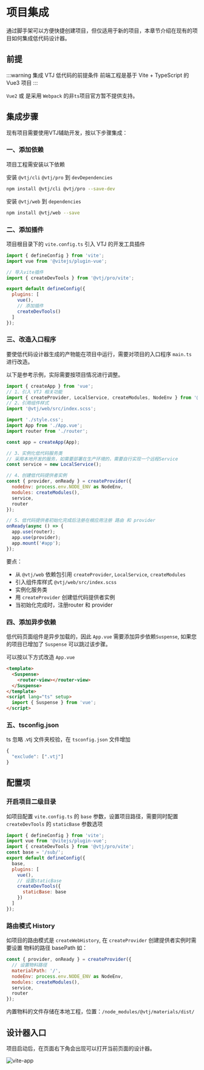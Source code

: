 # 项目集成

通过脚手架可以方便快捷创建项目，但仅适用于新的项目，本章节介绍在现有的项目如何集成低代码设计器。

## 前提

:::warning 集成 VTJ 低代码的前提条件
前端工程是基于 Vite + TypeScript 的 Vue3 项目
:::

`Vue2` 或 是采用 `Webpack` 的非`ts`项目官方暂不提供支持。

## 集成步骤

现有项目需要使用VTJ辅助开发，按以下步骤集成：

### 一、添加依赖

项目工程需安装以下依赖

安装 `@vtj/cli` `@vtj/pro` 到 `devDependencies`

```sh
npm install @vtj/cli @vtj/pro --save-dev
```

安装 `@vtj/web` 到 `dependencies`

```sh
npm install @vtj/web --save
```

### 二、添加插件

项目根目录下的 `vite.config.ts` 引入 VTJ 的开发工具插件

```js
import { defineConfig } from 'vite';
import vue from '@vitejs/plugin-vue';

// 导入vite插件
import { createDevTools } from '@vtj/pro/vite';

export default defineConfig({
  plugins: [
    vue(),
    // 添加插件
    createDevTools()
  ]
});
```

### 三、改造入口程序

要使低代码设计器生成的产物能在项目中运行，需要对项目的入口程序 `main.ts` 进行改造。

以下是参考示例，实际需要按项目情况进行调整。

```js
import { createApp } from 'vue';
// 1、引入 VTJ 相关功能
import { createProvider, LocalService, createModules, NodeEnv } from '@vtj/web';
// 2、引用组件样式
import '@vtj/web/src/index.scss';

import './style.css';
import App from './App.vue';
import router from './router';

const app = createApp(App);

// 3、实例化低代码服务类
// 采用本地开发的服务，如需要部署在生产环境的，需要自行实现一个远程Service
const service = new LocalService();

// 4、创建低代码提供者实例
const { provider, onReady } = createProvider({
  nodeEnv: process.env.NODE_ENV as NodeEnv,
  modules: createModules(),
  service,
  router
});

// 5、低代码提供者初始化完成后注册在根应用注册 路由 和 provider
onReady(async () => {
  app.use(router);
  app.use(provider);
  app.mount('#app');
});

```

要点：

- 从 `@vtj/web` 依赖包引用 `createProvider`, `LocalService`, `createModules`
- 引入组件库样式 `@vtj/web/src/index.scss`
- 实例化服务类
- 用 `createProvider` 创建低代码提供者实例
- 当初始化完成时，注册router 和 provider

### 四、添加异步依赖

低代码页面组件是异步加载的，因此 `App.vue` 需要添加异步依赖`Suspense`, 如果您的项目已增加了 `Suspense` 可以跳过该步骤。

可以按以下方式改造 `App.vue`

```html
<template>
  <Suspense>
    <router-view></router-view>
  </Suspense>
</template>
<script lang="ts" setup>
  import { Suspense } from 'vue';
</script>
```

### 五、tsconfig.json

ts 忽略 .vtj 文件夹校验，在 `tsconfig.json` 文件增加

```ts
{
  "exclude": [".vtj"]
}
```

## 配置项

### 开启项目二级目录

如项目配置 `vite.config.ts` 的 `base` 参数，设置项目路径，需要同时配置 `createDevTools` 的 `staticBase` 参数选项

```js
import { defineConfig } from 'vite';
import vue from '@vitejs/plugin-vue';
import { createDevTools } from '@vtj/pro/vite';
const base = '/sub/';
export default defineConfig({
  base,
  plugins: [
    vue(),
    // 设置staticBase
    createDevTools({
      staticBase: base
    })
  ]
});
```

### 路由模式 History

如项目的路由模式是 `createWebHistory`, 在 `createProvider` 创建提供者实例时需要设置 物料的路径 basePath 如：

```js
const { provider, onReady } = createProvider({
  // 设置物料路径
  materialPath: '/',
  nodeEnv: process.env.NODE_ENV as NodeEnv,
  modules: createModules(),
  service,
  router
});
```

内置物料的文件存储在本地工程，位置：`/node_modules/@vtj/materials/dist/`

## 设计器入口

项目启动后，在页面右下角会出现可以打开当前页面的设计器。

![vite-app](../assets/vite-app.png)
